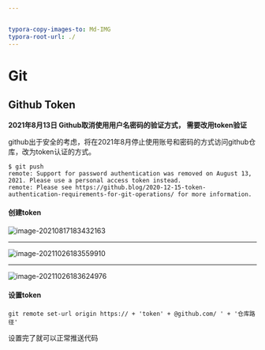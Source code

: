 ```yaml
---


typora-copy-images-to: Md-IMG
typora-root-url: ./
---
```

# Git

## Github Token 

 **2021年8月13日 Github取消使用用户名密码的验证方式， 需要改用token验证**

github出于安全的考虑，将在2021年8月停止使用账号和密码的方式访问github仓库，改为token认证的方式。

```git
$ git push
remote: Support for password authentication was removed on August 13, 2021. Please use a personal access token instead.
remote: Please see https://github.blog/2020-12-15-token-authentication-requirements-for-git-operations/ for more information.
```

#### 创建token

![image-20210817183432163](/Md-IMG/image-20210817183432163.png)

------

![image-20211026183559910](/Md-IMG/image-20211026183559910.png)

------



![image-20211026183624976](/Md-IMG/image-20211026183624976.png)

#### 设置token

`git remote set-url origin https:// + 'token' + @github.com/ ' + '仓库路径' `

设置完了就可以正常推送代码
